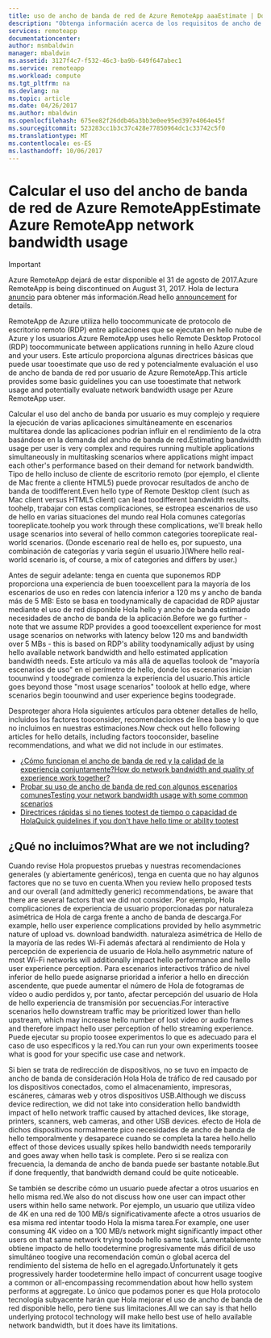 ```yaml
---
title: uso de ancho de banda de red de Azure RemoteApp aaaEstimate | Documentos de Microsoft
description: "Obtenga información acerca de los requisitos de ancho de banda de red de Hola para las colecciones de RemoteApp de Azure y aplicaciones."
services: remoteapp
documentationcenter: 
author: msmbaldwin
manager: mbaldwin
ms.assetid: 3127f4c7-f532-46c3-ba9b-649f647abec1
ms.service: remoteapp
ms.workload: compute
ms.tgt_pltfrm: na
ms.devlang: na
ms.topic: article
ms.date: 04/26/2017
ms.author: mbaldwin
ms.openlocfilehash: 675ee82f26ddb46a3bb3e0ee95ed397e4064e45f
ms.sourcegitcommit: 523283cc1b3c37c428e77850964dc1c33742c5f0
ms.translationtype: MT
ms.contentlocale: es-ES
ms.lasthandoff: 10/06/2017
---
```

# <a name="estimate-azure-remoteapp-network-bandwidth-usage"></a><span data-ttu-id="ba7ab-103">Calcular el uso del ancho de banda de red de Azure RemoteApp</span><span class="sxs-lookup"><span data-stu-id="ba7ab-103">Estimate Azure RemoteApp network bandwidth usage</span></span>
> [!IMPORTANT]
> <span data-ttu-id="ba7ab-104">Azure RemoteApp dejará de estar disponible el 31 de agosto de 2017.</span><span class="sxs-lookup"><span data-stu-id="ba7ab-104">Azure RemoteApp is being discontinued on August 31, 2017.</span></span> <span data-ttu-id="ba7ab-105">Hola de lectura [anuncio](https://go.microsoft.com/fwlink/?linkid=821148) para obtener más información.</span><span class="sxs-lookup"><span data-stu-id="ba7ab-105">Read hello [announcement](https://go.microsoft.com/fwlink/?linkid=821148) for details.</span></span>
> 
> 

<span data-ttu-id="ba7ab-106">RemoteApp de Azure utiliza hello toocommunicate de protocolo de escritorio remoto (RDP) entre aplicaciones que se ejecutan en hello nube de Azure y los usuarios.</span><span class="sxs-lookup"><span data-stu-id="ba7ab-106">Azure RemoteApp uses hello Remote Desktop Protocol (RDP) toocommunicate between applications running in hello Azure cloud and your users.</span></span> <span data-ttu-id="ba7ab-107">Este artículo proporciona algunas directrices básicas que puede usar tooestimate que uso de red y potencialmente evaluación el uso de ancho de banda de red por usuario de Azure RemoteApp.</span><span class="sxs-lookup"><span data-stu-id="ba7ab-107">This article provides some basic guidelines you can use tooestimate that network usage and potentially evaluate network bandwidth usage per Azure RemoteApp user.</span></span>

<span data-ttu-id="ba7ab-108">Calcular el uso del ancho de banda por usuario es muy complejo y requiere la ejecución de varias aplicaciones simultáneamente en escenarios multitarea donde las aplicaciones podrían influir en el rendimiento de la otra basándose en la demanda del ancho de banda de red.</span><span class="sxs-lookup"><span data-stu-id="ba7ab-108">Estimating bandwidth usage per user is very complex and requires running multiple applications simultaneously in multitasking scenarios where applications might impact each other's performance based on their demand for network bandwidth.</span></span> <span data-ttu-id="ba7ab-109">Tipo de hello incluso de cliente de escritorio remoto (por ejemplo, el cliente de Mac frente a cliente HTML5) puede provocar resultados de ancho de banda de toodifferent.</span><span class="sxs-lookup"><span data-stu-id="ba7ab-109">Even hello type of Remote Desktop client (such as Mac client versus HTML5 client) can lead toodifferent bandwidth results.</span></span> <span data-ttu-id="ba7ab-110">toohelp, trabajar con estas complicaciones, se estropea escenarios de uso de hello en varias situaciones del mundo real Hola comunes categorías tooreplicate.</span><span class="sxs-lookup"><span data-stu-id="ba7ab-110">toohelp you work through these complications, we'll break hello usage scenarios into several of hello common categories tooreplicate real-world scenarios.</span></span> <span data-ttu-id="ba7ab-111">(Donde escenario real de hello es, por supuesto, una combinación de categorías y varía según el usuario.)</span><span class="sxs-lookup"><span data-stu-id="ba7ab-111">(Where hello real-world scenario is, of course, a mix of categories and differs by user.)</span></span>

<span data-ttu-id="ba7ab-112">Antes de seguir adelante: tenga en cuenta que suponemos RDP proporciona una experiencia de buen tooexcellent para la mayoría de los escenarios de uso en redes con latencia inferior a 120 ms y ancho de banda más de 5 MB: Esto se basa en toodynamically de capacidad de RDP ajustar mediante el uso de red disponible Hola hello y ancho de banda estimado necesidades de ancho de banda de la aplicación.</span><span class="sxs-lookup"><span data-stu-id="ba7ab-112">Before we go further - note that we assume RDP provides a good tooexcellent experience for most usage scenarios on networks with latency below 120 ms and bandwidth over 5 MBs - this is based on RDP's ability toodynamically adjust by using hello available network bandwidth and hello estimated application bandwidth needs.</span></span> <span data-ttu-id="ba7ab-113">Este artículo va más allá de aquellas toolook de "mayoría escenarios de uso" en el perímetro de hello, donde los escenarios inician toounwind y toodegrade comienza la experiencia del usuario.</span><span class="sxs-lookup"><span data-stu-id="ba7ab-113">This article goes beyond those "most usage scenarios" toolook at hello edge, where scenarios begin toounwind and user experience begins toodegrade.</span></span>

<span data-ttu-id="ba7ab-114">Desproteger ahora Hola siguientes artículos para obtener detalles de hello, incluidos los factores tooconsider, recomendaciones de línea base y lo que no incluimos en nuestras estimaciones.</span><span class="sxs-lookup"><span data-stu-id="ba7ab-114">Now check out hello following articles for hello details, including factors tooconsider, baseline recommendations, and what we did not include in our estimates.</span></span>

* [<span data-ttu-id="ba7ab-115">¿Cómo funcionan el ancho de banda de red y la calidad de la experiencia conjuntamente?</span><span class="sxs-lookup"><span data-stu-id="ba7ab-115">How do network bandwidth and quality of experience work together?</span></span>](remoteapp-bandwidthexperience.md)
* [<span data-ttu-id="ba7ab-116">Probar su uso de ancho de banda de red con algunos escenarios comunes</span><span class="sxs-lookup"><span data-stu-id="ba7ab-116">Testing your network bandwidth usage with some common scenarios</span></span>](remoteapp-bandwidthtests.md)
* [<span data-ttu-id="ba7ab-117">Directrices rápidas si no tienes tootest de tiempo o capacidad de Hola</span><span class="sxs-lookup"><span data-stu-id="ba7ab-117">Quick guidelines if you don't have hello time or ability tootest</span></span>](remoteapp-bandwidthguidelines.md)

## <a name="what-are-we-not-including"></a><span data-ttu-id="ba7ab-118">¿Qué no incluimos?</span><span class="sxs-lookup"><span data-stu-id="ba7ab-118">What are we not including?</span></span>
<span data-ttu-id="ba7ab-119">Cuando revise Hola propuestos pruebas y nuestras recomendaciones generales (y abiertamente genéricos), tenga en cuenta que no hay algunos factores que no se tuvo en cuenta.</span><span class="sxs-lookup"><span data-stu-id="ba7ab-119">When you review hello proposed tests and our overall (and admittedly generic) recommendations, be aware that there are several factors that we did not consider.</span></span> <span data-ttu-id="ba7ab-120">Por ejemplo, Hola complicaciones de experiencia de usuario proporcionadas por naturaleza asimétrica de Hola de carga frente a ancho de banda de descarga.</span><span class="sxs-lookup"><span data-stu-id="ba7ab-120">For example, hello user experience complications provided by hello asymmetric nature of upload vs. download bandwidth.</span></span> <span data-ttu-id="ba7ab-121">naturaleza asimétrica de Hello de la mayoría de las redes Wi-Fi además afectará al rendimiento de Hola y percepción de experiencia de usuario de Hola.</span><span class="sxs-lookup"><span data-stu-id="ba7ab-121">hello asymmetric nature of most Wi-Fi networks will additionally impact hello performance and hello user experience perception.</span></span> <span data-ttu-id="ba7ab-122">Para escenarios interactivos tráfico de nivel inferior de hello puede asignarse prioridad a inferior a hello en dirección ascendente, que puede aumentar el número de Hola de fotogramas de vídeo o audio perdidos y, por tanto, afectar percepción del usuario de Hola de hello experiencia de transmisión por secuencias.</span><span class="sxs-lookup"><span data-stu-id="ba7ab-122">For interactive scenarios hello downstream traffic may be prioritized lower than hello upstream, which may increase hello number of lost video or audio frames and therefore impact hello user perception of hello streaming experience.</span></span> <span data-ttu-id="ba7ab-123">Puede ejecutar su propio toosee experimentos lo que es adecuado para el caso de uso específicos y la red.</span><span class="sxs-lookup"><span data-stu-id="ba7ab-123">You can run your own experiments toosee what is good for your specific use case and network.</span></span>

<span data-ttu-id="ba7ab-124">Si bien se trata de redirección de dispositivos, no se tuvo en impacto de ancho de banda de consideración Hola Hola de tráfico de red causado por los dispositivos conectados, como el almacenamiento, impresoras, escáneres, cámaras web y otros dispositivos USB.</span><span class="sxs-lookup"><span data-stu-id="ba7ab-124">Although we discuss device redirection, we did not take into consideration hello bandwidth impact of hello network traffic caused by attached devices, like storage, printers, scanners, web cameras, and other USB devices.</span></span> <span data-ttu-id="ba7ab-125">efecto de Hola de dichos dispositivos normalmente pico necesidades de ancho de banda de hello temporalmente y desaparece cuando se completa la tarea hello.</span><span class="sxs-lookup"><span data-stu-id="ba7ab-125">hello effect of those devices usually spikes hello bandwidth needs temporarily and goes away when hello task is complete.</span></span> <span data-ttu-id="ba7ab-126">Pero si se realiza con frecuencia, la demanda de ancho de banda puede ser bastante notable.</span><span class="sxs-lookup"><span data-stu-id="ba7ab-126">But if done frequently, that bandwidth demand could be quite noticeable.</span></span>

<span data-ttu-id="ba7ab-127">Se también se describe cómo un usuario puede afectar a otros usuarios en hello misma red.</span><span class="sxs-lookup"><span data-stu-id="ba7ab-127">We also do not discuss how one user can impact other users within hello same network.</span></span> <span data-ttu-id="ba7ab-128">Por ejemplo, un usuario que utiliza vídeo de 4K en una red de 100 MB/s significativamente afecte a otros usuarios de esa misma red intentar toodo Hola la misma tarea.</span><span class="sxs-lookup"><span data-stu-id="ba7ab-128">For example, one user consuming 4K video on a 100 MB/s network might significantly impact other users on that same network trying toodo hello same task.</span></span> <span data-ttu-id="ba7ab-129">Lamentablemente obtiene impacto de hello toodetermine progresivamente más difícil de uso simultáneo toogive una recomendación común o global acerca del rendimiento del sistema de hello en el agregado.</span><span class="sxs-lookup"><span data-stu-id="ba7ab-129">Unfortunately it gets progressively harder toodetermine hello impact of concurrent usage toogive a common or all-encompassing recommendation about how hello system performs at aggregate.</span></span> <span data-ttu-id="ba7ab-130">Lo único que podamos poner es que Hola protocolo tecnología subyacente harán que Hola mejorar el uso de ancho de banda de red disponible hello, pero tiene sus limitaciones.</span><span class="sxs-lookup"><span data-stu-id="ba7ab-130">All we can say is that hello underlying protocol technology will make hello best use of hello available network bandwidth, but it does have its limitations.</span></span>

